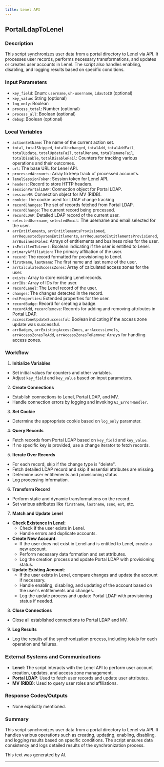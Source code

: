 ```yaml
---
title: Lenel API
---
```


## PortalLdapToLenel
 ### Description
This script synchronizes user data from a portal directory to Lenel via API. It processes user records, performs necessary transformations, and updates or creates user accounts in Lenel. The script also handles enabling, disabling, and logging results based on specific conditions.

### Input Parameters
- `key_field`: Enum: `username`, `uh-username`, `idautoID` (optional)
- `key_value`: String (optional)
- `log_only`: Boolean
- `process_total`: Number (optional)
- `process_all`: Boolean (optional)
- `debug`: Boolean (optional)

### Local Variables
- `actionSetName`: The name of the current action set.
- `total`, `totalSkipped`, `totalUnchanged`, `totalAdd`, `totalAddFail`, `totalUpdate`, `totalUpdateFail`, `totalRename`, `totalRenameFail`, `totalDisable`, `totalDisableFail`: Counters for tracking various operations and their outcomes.
- `url`: The base URL for Lenel API.
- `processedAccounts`: Array to keep track of processed accounts.
- `lenelSessionToken`: Session token for Lenel API.
- `headers`: Record to store HTTP headers.
- `sessionPortalLDAP`: Connection object for Portal LDAP.
- `sessionMV`: Connection object for MV (RIDB).
- `cookie`: The cookie used for LDAP change tracking.
- `recordChanges`: The set of records fetched from Portal LDAP.
- `recordChange`: The current record being processed.
- `recordLDAP`: Detailed LDAP record of the current user.
- `selectedUsername`, `selectedEmail`: The username and email selected for the user.
- `arrEntitlements`, `arrEntitlementsProvisioned`, `arrRequestedSystemEntitlements`, `arrRequestedEntitlementsProvisioned`, `arrBusinessRoles`: Arrays of entitlements and business roles for the user.
- `isEntitledToLenel`: Boolean indicating if the user is entitled to Lenel.
- `primaryAffiliation`: The primary affiliation of the user.
- `record`: The record formatted for provisioning to Lenel.
- `firstName`, `lastName`: The first name and last name of the user.
- `arrCalculatedAccessZones`: Array of calculated access zones for the user.
- `exists`: Array to store existing Lenel records.
- `arrIDs`: Array of IDs for the user.
- `recordLenel`: The Lenel record of the user.
- `changes`: The changes detected in the record.
- `extProperties`: Extended properties for the user.
- `recordBadge`: Record for creating a badge.
- `recordAdd`, `recordRemove`: Records for adding and removing attributes in Portal LDAP.
- `accessZoneUpdateSuccessful`: Boolean indicating if the access zone update was successful.
- `arrBadges`, `arrExistingAccessZones`, `arrAccessLevels`, `arrAccessZonesToAdd`, `arrAccessZonesToRemove`: Arrays for handling access zones.

### Workflow
1. **Initialize Variables**
- Set initial values for counters and other variables.
- Adjust `key_field` and `key_value` based on input parameters.

2. **Create Connections**
- Establish connections to Lenel, Portal LDAP, and MV.
- Handle connection errors by logging and invoking `G3_ErrorHandler`.

3. **Set Cookie**
- Determine the appropriate cookie based on `log_only` parameter.

4. **Query Records**
- Fetch records from Portal LDAP based on `key_field` and `key_value`.
- If no specific key is provided, use a change iterator to fetch records.

5. **Iterate Over Records**
- For each record, skip if the change type is "delete".
- Fetch detailed LDAP record and skip if essential attributes are missing.
- Determine user entitlements and provisioning status.
- Log processing information.

6. **Transform Record**
- Perform static and dynamic transformations on the record.
- Set various attributes like `firstname`, `lastname`, `ssno`, `ext`, etc.

7. **Match and Update Lenel**
- **Check Existence in Lenel**:
    - Check if the user exists in Lenel.
    - Handle errors and duplicate accounts.
- **Create New Account**:
    - If the user does not exist in Lenel and is entitled to Lenel, create a new account.
    - Perform necessary data formation and set attributes.
    - Log the creation process and update Portal LDAP with provisioning status.
- **Update Existing Account**:
    - If the user exists in Lenel, compare changes and update the account if necessary.
    - Handle enabling, disabling, and updating of the account based on the user's entitlements and changes.
    - Log the update process and update Portal LDAP with provisioning status if needed.

8. **Close Connections**
- Close all established connections to Portal LDAP and MV.

9. **Log Results**
- Log the results of the synchronization process, including totals for each operation and failures.

### External Systems and Communications
- **Lenel**: The script interacts with the Lenel API to perform user account creation, updates, and access zone management.
- **Portal LDAP**: Used to fetch user records and update user attributes.
- **MV (RIDB)**: Used to query user roles and affiliations.

### Response Codes/Outputs
- None explicitly mentioned.

### Summary
This script synchronizes user data from a portal directory to Lenel via API. It handles various operations such as creating, updating, enabling, disabling, and logging results based on specific conditions. The script ensures data consistency and logs detailed results of the synchronization process. 

This text was generated by AI. 

 --- 

